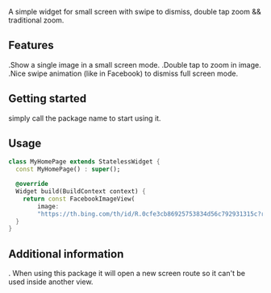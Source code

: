 <!-- 
This README describes the package. If you publish this package to pub.dev,
this README's contents appear on the landing page for your package.

For information about how to write a good package README, see the guide for
[writing package pages](https://dart.dev/guides/libraries/writing-package-pages). 

For general information about developing packages, see the Dart guide for
[creating packages](https://dart.dev/guides/libraries/create-library-packages)
and the Flutter guide for
[developing packages and plugins](https://flutter.dev/developing-packages). 
-->

A simple widget for small screen with swipe to dismiss, double tap zoom && traditional zoom.

## Features

.Show a single image in a small screen mode.
.Double tap to zoom in image.
.Nice swipe animation (like in Facebook) to dismiss full screen mode.

## Getting started

simply call the package name to start using it.

## Usage

```dart
class MyHomePage extends StatelessWidget {
  const MyHomePage() : super();

  @override
  Widget build(BuildContext context) {
    return const FacebookImageView(
        image:
        "https://th.bing.com/th/id/R.0cfe3cb86925753834d56c792931315c?rik=GA0RqPxgQyA0KA&pid=ImgRaw&r=0");
  }
}
```

## Additional information

. When using this package it will open a new screen route so it can't be used inside another view.
